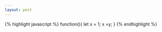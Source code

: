 ```yaml
---
layout: post
---
```


{% highlight javascript %}
function(){
    let x = 1;
    x =y;
}
{% endhighlight %}
